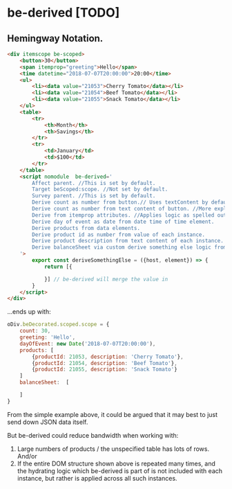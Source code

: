 # be-derived [TODO]

## Hemingway Notation.

```html
<div itemscope be-scoped>
    <button>30</button>
    <span itemprop="greeting">Hello</span>
    <time datetime="2018-07-07T20:00:00">20:00</time>
    <ul>
        <li><data value="21053">Cherry Tomato</data></li>
        <li><data value="21054">Beef Tomato</data></li>
        <li><data value="21055">Snack Tomato</data></li>
    </ul>
    <table>
        <tr>
            <th>Month</th>
            <th>Savings</th>
        </tr>
        <tr>
            <td>January</td>
            <td>$100</td>
        </tr>
    </table>
    <script nomodule  be-derived='
        Affect parent. //This is set by default.
        Target beScoped:scope. //Not set by default.
        Survey parent. //This is set by default.
        Derive count as number from button.// Uses textContent by default, unless hyper link, in which case it uses href, or input, in which case it uses value.
        Derive count as number from text content of button. //More explicit.
        Derive from itemprop attributes. //Applies logic as spelled out by MDN.
        Derive day of event as date from date time of time element. 
        Derive products from data elements.
        Derive product id as number from value of each instance.
        Derive product description from text content of each instance.
        Derive balanceSheet via custom derive something else logic from table element.
    '>
        export const deriveSomethingElse = ({host, element}) => {
            return [{

            }] // be-derived will merge the value in
        }
    </script>
</div>
```

...ends up with: 

```JavaScript
oDiv.beDecorated.scoped.scope = {
    count: 30,
    greeting: 'Hello',
    dayOfEvent: new Date('2018-07-07T20:00:00'),
    products: [
        {productId: 21053, description: 'Cherry Tomato'},
        {productId: 21054, description: 'Beef Tomato'},
        {productId: 21055, description: 'Snack Tomato'}
    ]
    balanceSheet:  [

    ]
}
```

From the simple example above, it could be argued that it may best to just send down JSON data itself.  

But be-derived could reduce bandwidth when working with:

1.  Large numbers of products / the unspecified table has lots of rows.  And/or
2.  If the entire DOM structure shown above is repeated many times, and the hydrating logic which be-derived is part of is not included with each instance, but rather is applied across all such instances.